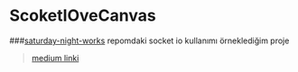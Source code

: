 # ScoketIOveCanvas

###[saturday-night-works](https://github.com/bariscanyilmaz/saturday-night-works) repomdaki socket io kullanımı örneklediğim proje 
> [medium linki](medium.com)

